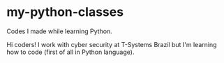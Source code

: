 # my-python-classes
Codes I made while learning Python.

Hi coders!
I work with cyber security at T-Systems Brazil but I'm learning how to code 
(first of all in Python language).
